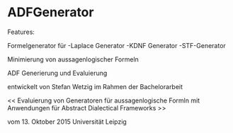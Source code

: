 # ADFGenerator
Features:

Formelgenerator für 
  -Laplace Generator
  -KDNF Generator
  -STF-Generator
  
Minimierung
  von aussagenlogischer Formeln

ADF Generierung und Evaluierung

entwickelt von Stefan Wetzig
im Rahmen der Bachelorarbeit 

<< Evaluierung von Generatoren für aussagenlogische Formln mit Anwendungen für Abstract Dialectical Frameworks >>

vom 13. Oktober 2015
Universität Leipzig

